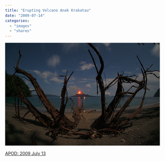 ```yaml
---
title: "Erupting Volcano Anak Krakatau"
date: "2009-07-14"
categories: 
  - "images"
  - "shares"
---
```


![](images/4wnP83SaFpw2snj6QKTB0NSXo1_1280.jpg)

[APOD: 2009 July 13](http://antwrp.gsfc.nasa.gov/apod/ap090713.html)
